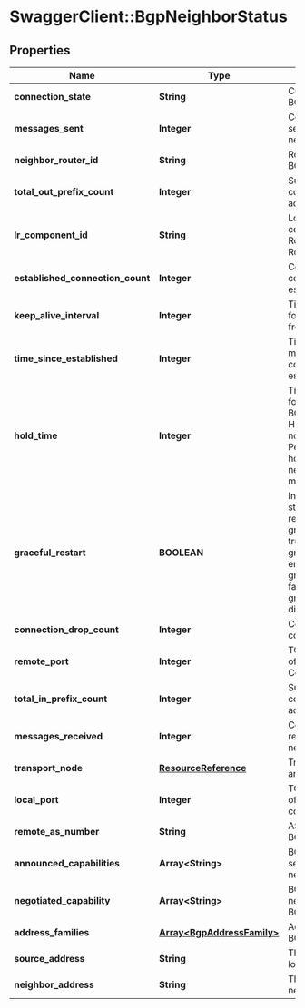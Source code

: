 # SwaggerClient::BgpNeighborStatus

## Properties
Name | Type | Description | Notes
------------ | ------------- | ------------- | -------------
**connection_state** | **String** | Current state of the BGP session. | [optional] 
**messages_sent** | **Integer** | Count of messages sent to the neighbor | [optional] 
**neighbor_router_id** | **String** | Router ID of the BGP neighbor. | [optional] 
**total_out_prefix_count** | **Integer** | Sum of out prefixes counts across all address families. | [optional] 
**lr_component_id** | **String** | Logical router component(Service Router/Distributed Router) id | [optional] 
**established_connection_count** | **Integer** | Count of connections established | [optional] 
**keep_alive_interval** | **Integer** | Time in ms to wait for HELLO packet from BGP peer | [optional] 
**time_since_established** | **Integer** | Time(in milliseconds) since connection was established. | [optional] 
**hold_time** | **Integer** | Time in ms to wait for HELLO from BGP peer. If a HELLO packet is not seen from BGP Peer withing hold_time then BGP neighbor will be marked as down. | [optional] 
**graceful_restart** | **BOOLEAN** | Indicate current state of graceful restart where graceful_restart &#x3D; true indicate graceful restart is enabled and graceful_restart &#x3D; false indicate graceful restart is disabled. | [optional] 
**connection_drop_count** | **Integer** | Count of connection drop | [optional] 
**remote_port** | **Integer** | TCP port number of remote BGP Connection | [optional] 
**total_in_prefix_count** | **Integer** | Sum of in prefixes counts across all address families. | [optional] 
**messages_received** | **Integer** | Count of messages received from the neighbor | [optional] 
**transport_node** | [**ResourceReference**](ResourceReference.md) | Transport node id and name | [optional] 
**local_port** | **Integer** | TCP port number of Local BGP connection | [optional] 
**remote_as_number** | **String** | AS number of the BGP neighbor | [optional] 
**announced_capabilities** | **Array&lt;String&gt;** | BGP capabilities sent to BGP neighbor. | [optional] 
**negotiated_capability** | **Array&lt;String&gt;** | BGP capabilities negotiated with BGP neighbor. | [optional] 
**address_families** | [**Array&lt;BgpAddressFamily&gt;**](BgpAddressFamily.md) | Address families of BGP neighbor | [optional] 
**source_address** | **String** | The Ip address of logical port | [optional] 
**neighbor_address** | **String** | The IP of the BGP neighbor | [optional] 


